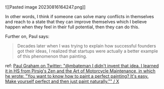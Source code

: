 ![[Pasted image 20230816164247.png]]

In other words, I think if someone can solve many conflicts in themselves and reach to a state that they can improve themselves which I believe happen when they feel in their full potential, then they can do this.

Further on, Paul says:
> Decades later when I was trying to explain how successful founders got their ideas, I realized that startups were actually a better example of this phenomenon than painting.

ref: [Paul Graham on Twitter: "@mbateman I didn't invent that idea. I learned it in HS from Pirsig's Zen and the Art of Motorcycle Maintenance, in which he wrote: "You want to know how to paint a perfect painting? It's easy. Make yourself perfect and then just paint naturally."" / X](https://twitter.com/paulg/status/1690779722383491072)
